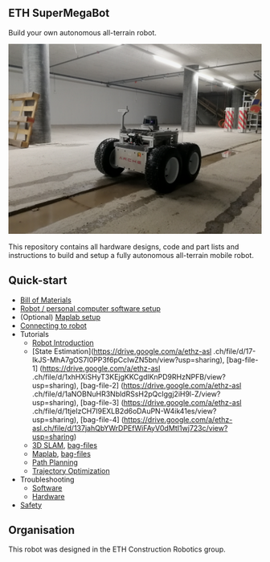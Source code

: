 ## ETH SuperMegaBot

Build your own autonomous all-terrain robot.

![alt tag](doc/images/smb_construction.jpg)

This repository contains all hardware designs, code and part lists and
instructions to build and setup a fully autonomous all-terrain mobile robot.

## Quick-start

* [Bill of Materials](doc/bill_of_materials.md)
* [Robot / personal computer software setup](doc/software_setup.md)
* (Optional) [Maplab setup](doc/maplab_setup.md)
* [Connecting to robot](doc/robot_connection.md)
* Tutorials
    * [Robot Introduction](https://drive.google.com/a/ethz-asl.ch/file/d/1BidZydT57gR4WOJHGMlHoU6hVh9cw4ff/view?usp=sharing)
    * [State Estimation](https://drive.google.com/a/ethz-asl
    .ch/file/d/17-IkJS-MhA7gOS7I0PP3f6pCcIwZN5bn/view?usp=sharing), [bag-file-1]
    (https://drive.google.com/a/ethz-asl
    .ch/file/d/1xhHXiSHyT3KEjgKKCgdlKnPD9RHzNPFB/view?usp=sharing), [bag-file-2]
    (https://drive.google.com/a/ethz-asl
    .ch/file/d/1aNOBNuHR3NbldRSsH2pQcIggj2iH9l-Z/view?usp=sharing), [bag-file-3]
    (https://drive.google.com/a/ethz-asl
    .ch/file/d/1tjeIzCH7I9EXLB2d6oDAuPN-W4ik41es/view?usp=sharing), [bag-file-4]
    (https://drive.google.com/a/ethz-asl.ch/file/d/137jahQbYWrDPEfWiFAyV0dMtI1wj723c/view?usp=sharing)
    * [3D SLAM](https://drive.google.com/a/ethz-asl.ch/file/d/1oVYVrKWTZQ30-n4mozrIV0fhBB68o2Co/view?usp=sharing), [bag-files]()
    * [Maplab](https://drive.google.com/a/ethz-asl.ch/file/d/1FJ-7agO3bf_9IDv04Qr_bohEKvhlupXB/view?usp=sharing), [bag-files](https://drive.google.com/a/ethz-asl.ch/file/d/1KCGwE4Fm1SdnGaLCRtn5JSS_datZaO-J/view?usp=sharing)
    * [Path Planning](https://drive.google.com/a/ethz-asl.ch/file/d/1CZPfa-In185cvx8SM1mlH_kLO9DpvIIJ/view?usp=sharing)
    * [Trajectory Optimization](https://drive.google.com/a/ethz-asl.ch/file/d/10p4aQ8Ohj0wTo8YdMyVpxJkRIggFNjL5/view?usp=sharing)
* Troubleshooting
    * [Software](doc/troubleshooting_software.md)
    * [Hardware](doc/troubleshooting_hardware.md)
* [Safety](doc/safety.md)

## Organisation
This robot was designed in the ETH Construction Robotics group.
